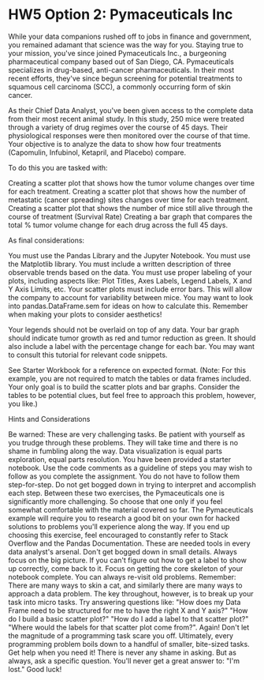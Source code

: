 # HW5 Option 2: Pymaceuticals Inc
While your data companions rushed off to jobs in finance and government, you remained adamant that science was the way for you. Staying true to your mission, you've since joined Pymaceuticals Inc., a burgeoning pharmaceutical company based out of San Diego, CA. Pymaceuticals specializes in drug-based, anti-cancer pharmaceuticals. In their most recent efforts, they've since begun screening for potential treatments to squamous cell carcinoma (SCC), a commonly occurring form of skin cancer.

As their Chief Data Analyst, you've been given access to the complete data from their most recent animal study. In this study, 250 mice were treated through a variety of drug regimes over the course of 45 days. Their physiological responses were then monitored over the course of that time. Your objective is to analyze the data to show how four treatments (Capomulin, Infubinol, Ketapril, and Placebo) compare.

To do this you are tasked with:


Creating a scatter plot that shows how the tumor volume changes over time for each treatment.
Creating a scatter plot that shows how the number of metastatic (cancer spreading) sites changes over time for each treatment.
Creating a scatter plot that shows the number of mice still alive through the course of treatment (Survival Rate)
Creating a bar graph that compares the total % tumor volume change for each drug across the full 45 days.


As final considerations:


You must use the Pandas Library and the Jupyter Notebook.
You must use the Matplotlib library.
You must include a written description of three observable trends based on the data.
You must use proper labeling of your plots, including aspects like: Plot Titles, Axes Labels, Legend Labels, X and Y Axis Limits, etc.
Your scatter plots must include error bars. This will allow the company to account for variability between mice. You may want to look into pandas.DataFrame.sem for ideas on how to calculate this.
Remember when making your plots to consider aesthetics!


Your legends should not be overlaid on top of any data.
Your bar graph should indicate tumor growth as red and tumor reduction as green.
It should also include a label with the percentage change for each bar. You may want to consult this tutorial for relevant code snippets.


See Starter Workbook for a reference on expected format. (Note: For this example, you are not required to match the tables or data frames included. Your only goal is to build the scatter plots and bar graphs. Consider the tables to be potential clues, but feel free to approach this problem, however, you like.)



Hints and Considerations


Be warned: These are very challenging tasks. Be patient with yourself as you trudge through these problems. They will take time and there is no shame in fumbling along the way. Data visualization is equal parts exploration, equal parts resolution.
You have been provided a starter notebook. Use the code comments as a guideline of steps you may wish to follow as you complete the assignment. You do not have to follow them step-for-step. Do not get bogged down in trying to interpret and accomplish each step.
Between these two exercises, the Pymaceuticals one is significantly more challenging. So choose that one only if you feel somewhat comfortable with the material covered so far. The Pymaceuticals example will require you to research a good bit on your own for hacked solutions to problems you'll experience along the way. If you end up choosing this exercise, feel encouraged to constantly refer to Stack Overflow and the Pandas Documentation. These are needed tools in every data analyst's arsenal.
Don't get bogged down in small details. Always focus on the big picture. If you can't figure out how to get a label to show up correctly, come back to it. Focus on getting the core skeleton of your notebook complete. You can always re-visit old problems.
Remember: There are many ways to skin a cat, and similarly there are many ways to approach a data problem. The key throughout, however, is to break up your task into micro tasks. Try answering questions like: "How does my Data Frame need to be structured for me to have the right X and Y axis?" "How do I build a basic scatter plot?" "How do I add a label to that scatter plot?" "Where would the labels for that scatter plot come from?". Again! Don't let the magnitude of a programming task scare you off. Ultimately, every programming problem boils down to a handful of smaller, bite-sized tasks.
Get help when you need it! There is never any shame in asking. But as always, ask a specific question. You'll never get a great answer to: "I'm lost." Good luck!



